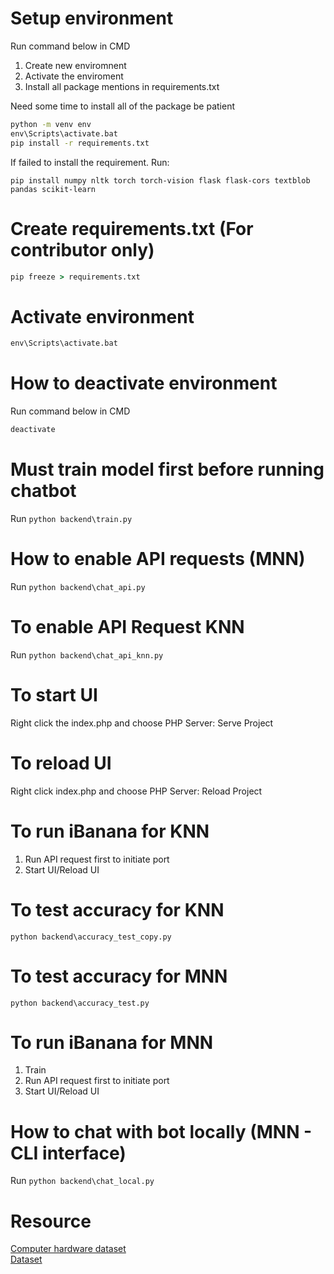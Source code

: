 # Setup environment

Run command below in CMD
1. Create new enviromnent
2. Activate the enviroment
3. Install all package mentions in requirements.txt <br>

Need some time to install all of the package be patient

```cmd
python -m venv env
env\Scripts\activate.bat  
pip install -r requirements.txt
```
If failed to install the requirement. Run:
```
pip install numpy nltk torch torch-vision flask flask-cors textblob pandas scikit-learn
```

# Create requirements.txt (For contributor only)
```cmd
pip freeze > requirements.txt
```

# Activate environment

```cmd
env\Scripts\activate.bat  
```

# How to deactivate environment

Run command below in CMD

```cmd
deactivate
```

# Must train model first before running chatbot
Run ```python backend\train.py```

# How to enable API requests (MNN)
Run ```python backend\chat_api.py```

# To enable API Request KNN
Run ```python backend\chat_api_knn.py```

# To start UI
Right click the index.php and choose PHP Server: Serve Project

# To reload UI
Right click index.php and choose PHP Server: Reload Project

# To run iBanana for KNN
1. Run API request first to initiate port
2. Start UI/Reload UI

# To test accuracy for KNN
```python backend\accuracy_test_copy.py```

# To test accuracy for MNN
```python backend\accuracy_test.py```


# To run iBanana for MNN
1. Train 
2. Run API request first to initiate port
3. Start UI/Reload UI

# How to chat with bot locally (MNN - CLI interface)
Run ```python backend\chat_local.py```


# Resource
[Computer hardware dataset](https://www.kaggle.com/datasets/dilshaansandhu/general-computer-hardware-dataset/data) <br>
[Dataset](https://github.com/Thavarshan/nesbot/blob/main/intents.json#L2)
